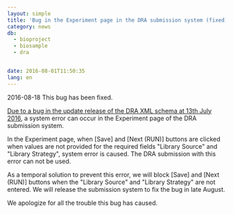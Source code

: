 ```yaml
---
layout: simple
title: 'Bug in the Experiment page in the DRA submission system (fixed)'
category: news
db:
  - bioproject
  - biosample
  - dra


date: 2016-08-01T11:50:35
lang: en
---
```


<p class="attention">2016-08-18 This bug has been fixed.</p>

<p><a href="/news/en/2016-07-13_e.html">Due to a bug in the update release of the DRA XML schema at 13th July 2016</a>, a system error can occur in the Experiment page of the DRA submission system.</p>

<p>In the Experiment page, when [Save] and [Next (RUN)] buttons are clicked when values are not provided for the required fields "Library Source" and "Library Strategy", system error is caused. The DRA submission with this error can not be used.</p>

<p>As a temporal solution to prevent this error, we will block [Save] and [Next (RUN)] buttons when the "Library Source" and "Library Strategy" are not entered. We will release the submission system to fix the bug in late August.</p>

<p>We apologize for all the trouble this bug has caused.</p>

